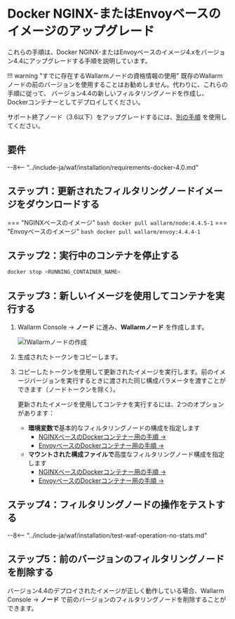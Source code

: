[waf-mode-instr]: ../admin-en/configure-wallarm-mode.md
[blocking-page-instr]: ../admin-en/configuration-guides/configure-block-page-and-code.md
[logging-instr]: ../admin-en/configure-logging.md
[proxy-balancer-instr]: ../admin-en/using-proxy-or-balancer-en.md
[process-time-limit-instr]: ../admin-en/configure-parameters-en.md#wallarm_process_time_limit
[allocating-memory-guide]: ../admin-en/configuration-guides/allocate-resources-for-node.md
[ptrav-attack-docs]: ../attacks-vulns-list.md#path-traversal
[attacks-in-ui-image]: ../images/admin-guides/test-attacks-quickstart.png
[nginx-process-time-limit-docs]: ../admin-en/configure-parameters-en.md#wallarm_process_time_limit
[nginx-process-time-limit-block-docs]: ../admin-en/configure-parameters-en.md#wallarm_process_time_limit_block
[overlimit-res-rule-docs]: ../user-guides/rules/configure-overlimit-res-detection.md
[graylist-docs]: ../user-guides/ip-lists/graylist.md
[waf-mode-instr]: ../admin-en/configure-wallarm-mode.md
[envoy-process-time-limit-docs]: ../admin-en/configuration-guides/envoy/fine-tuning.md#process_time_limit
[envoy-process-time-limit-block-docs]: ../admin-en/configuration-guides/envoy/fine-tuning.md#process_time_limit_block

# Docker NGINX-またはEnvoyベースのイメージのアップグレード

これらの手順は、Docker NGINX-またはEnvoyベースのイメージ4.xをバージョン4.4にアップグレードする手順を説明しています。

!!! warning "すでに存在するWallarmノードの資格情報の使用"
    既存のWallarmノードの前のバージョンを使用することはお勧めしません。代わりに、これらの手順に従って、 バージョン4.4の新しいフィルタリングノードを作成し、Dockerコンテナーとしてデプロイしてください。

サポート終了ノード（3.6以下）をアップグレードするには、[別の手順](older-versions/docker-container.md) を使用してください。

## 要件

--8<-- "../include-ja/waf/installation/requirements-docker-4.0.md"

## ステップ1：更新されたフィルタリングノードイメージをダウンロードする

=== "NGINXベースのイメージ"
    ``` bash
    docker pull wallarm/node:4.4.5-1
    ```
=== "Envoyベースのイメージ"
    ``` bash
    docker pull wallarm/envoy:4.4.4-1
    ```

## ステップ2：実行中のコンテナを停止する

```bash
docker stop <RUNNING_CONTAINER_NAME>
```

## ステップ3：新しいイメージを使用してコンテナを実行する

1. Wallarm Console → **ノード** に進み、**Wallarmノード** を作成します。

    ![!Wallarmノードの作成](../images/user-guides/nodes/create-wallarm-node-name-specified.png)
1. 生成されたトークンをコピーします。
1. コピーしたトークンを使用して更新されたイメージを実行します。前のイメージバージョンを実行するときに渡された同じ構成パラメータを渡すことができます（ノードトークンを除く）。
    
    更新されたイメージを使用してコンテナを実行するには、2つのオプションがあります：

    * **環境変数で**基本的なフィルタリングノードの構成を指定します
        * [NGINXベースのDockerコンテナー用の手順 →](../admin-en/installation-docker-en.md#run-the-container-passing-the-environment-variables)
        * [EnvoyベースのDockerコンテナー用の手順 →](../admin-en/installation-guides/envoy/envoy-docker.md#run-the-container-passing-the-environment-variables)
    * **マウントされた構成ファイルで**高度なフィルタリングノード構成を指定します
        * [NGINXベースのDockerコンテナー用の手順 →](../admin-en/installation-docker-en.md#run-the-container-mounting-the-configuration-file)
        * [EnvoyベースのDockerコンテナー用の手順 →](../admin-en/installation-guides/envoy/envoy-docker.md#run-the-container-mounting-envoyyaml)

## ステップ4：フィルタリングノードの操作をテストする

--8<-- "../include-ja/waf/installation/test-waf-operation-no-stats.md"

## ステップ5：前のバージョンのフィルタリングノードを削除する

バージョン4.4のデプロイされたイメージが正しく動作している場合、Wallarm Console → **ノード** で前のバージョンのフィルタリングノードを削除することができます。